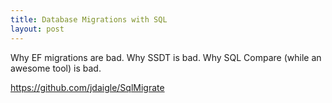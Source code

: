 ```yaml
---
title: Database Migrations with SQL
layout: post
---
```


Why EF migrations are bad. Why SSDT is bad. Why SQL Compare (while an awesome tool) is bad.

https://github.com/jdaigle/SqlMigrate